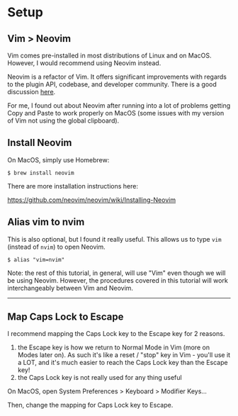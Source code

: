 # Setup

## Vim > Neovim
Vim comes pre-installed in most distributions of Linux and on MacOS. However, I would recommend using Neovim instead.


Neovim is a refactor of Vim. It offers significant improvements with regards to the plugin API,
 codebase, and developer community. There is a good discussion [here](https://geoff.greer.fm/2015/01/15/why-neovim-is-better-than-vim/).


For me, I found out about Neovim after running into a lot of problems getting Copy and Paste to
work properly on MacOS (some issues with my version of Vim not using the global clipboard).



## Install Neovim

On MacOS, simply use Homebrew:
```
$ brew install neovim
```

There are more installation instructions here:

https://github.com/neovim/neovim/wiki/Installing-Neovim

## Alias vim to nvim
This is also optional, but I found it really useful. This allows us to type `vim` (instead of `nvim`) to open Neovim.
```
$ alias "vim=nvim"
```

Note: the rest of this tutorial, in general, will use "Vim" even though we will be using Neovim.
However, the procedures covered in this tutorial will work interchangeably between Vim and Neovim.


----
## Map Caps Lock to Escape
I recommend mapping the Caps Lock key to the Escape key for 2 reasons.
1. the Escape key is how we return to Normal Mode in Vim (more on Modes later on). As such it's like a reset / "stop" key in Vim - you'll use it a LOT, and it's much easier to reach the Caps Lock key than the Escape key!
2. the Caps Lock key is not really used for any thing useful


On MacOS, open System Preferences > Keyboard > Modifier Keys...

Then, change the mapping for Caps Lock key to Escape.

